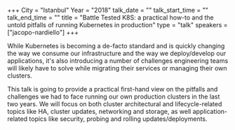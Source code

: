 +++
City = "Istanbul"
Year = "2018"
talk_date = ""
talk_start_time = ""
talk_end_time = ""
title = "Battle Tested K8S: a practical how-to and the untold pitfalls of running Kubernetes in production"
type = "talk"
speakers = ["jacopo-nardiello"]
+++

While Kubernetes is becoming a de-facto standard and is quickly changing the way we consume our infrastructure and the way we deploy/develop our applications, it's also introducing a number of challenges engineering teams will likely have to solve while migrating their services or managing their own clusters.

This talk is going to provide a practical first-hand view on the pitfalls and challenges we had to face running our own production clusters in the last two years. We will focus on both cluster architectural and lifecycle-related topics like HA, cluster updates, networking and storage, as well application-related topics like security, probing and rolling updates/deployments.